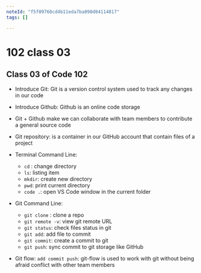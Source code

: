 ```yaml
---
noteId: "f5f09760cd4b11eda7ba090d04114817"
tags: []

---
```


# 102 class 03

## Class 03 of Code 102

- Introduce Git: Git is a version control system used to track any changes in our code
- Introduce Github: Github is an online code storage
- Git + Github make we can collaborate with team members to contribute a general source code
- Git repository: is a container in our GitHub account that contain files of a project

- Terminal Command Line:
  - ```cd``` : change directory
  - ```ls```: listing item
  - ```mkdir```: create new directory
  - ```pwd```: print current directory
  - ```code .```: open VS Code window in the current folder

- Git Command Line:
  - ```git clone``` : clone a repo
  - ```git remote -v```: view git remote URL
  - ```git status```: check files status in git
  - ```git add```: add file to commit
  - ```git commit```: create a commit to git
  - ```git push```: sync commit to git storage like GitHub

- Git flow: ```add commit push```: git-flow is used to work with git without being afraid conflict with other team members
  